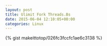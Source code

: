 ```yaml
---
layout: post                                                                                                              
title: Ulimit Fork Threads.Bs                                                                                                                       
date: 2015-06-04 12:10:05+00:00                                                                                                                        
categories: Linux                                                                                                                
---                                                                                                                              
```


{% gist makeittotop/026fc3fccfc1ae6c3138 %}                                                                                                           

